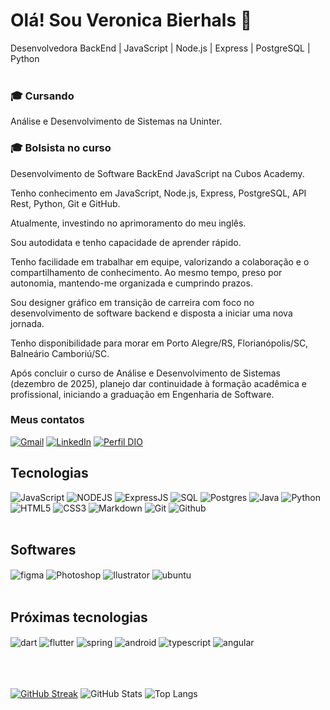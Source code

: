 # Olá! Sou Veronica Bierhals 👋
Desenvolvedora BackEnd | JavaScript | Node.js | Express | PostgreSQL | Python <br/><br/>

### 🎓 Cursando <br/>
Análise e Desenvolvimento de Sistemas na Uninter.<br/>
### 🎓 Bolsista no curso <br/>
Desenvolvimento de Software BackEnd JavaScript na Cubos Academy.<br/>

Tenho conhecimento em JavaScript, Node.js, Express, PostgreSQL, API Rest, Python, Git e GitHub.

Atualmente, investindo no aprimoramento do meu inglês.

Sou autodidata e tenho capacidade de aprender rápido.

Tenho facilidade em trabalhar em equipe, valorizando a colaboração e o compartilhamento de conhecimento. 
Ao mesmo tempo, preso por autonomia, mantendo-me organizada e cumprindo prazos.

Sou designer gráfico em transição de carreira com foco no desenvolvimento de software backend e disposta a iniciar uma nova jornada.

Tenho disponibilidade para morar em Porto Alegre/RS, Florianópolis/SC, Balneário Camboriú/SC.

Após concluir o curso de Análise e Desenvolvimento de Sistemas (dezembro de 2025), planejo dar continuidade à formação acadêmica e profissional, iniciando a graduação em Engenharia de Software.


### Meus contatos <br/>
[![Gmail](https://img.shields.io/badge/Gmail-000?style=for-the-badge&logo=gmail&logoColor=white)](mailto:veronicabierhals@gmail.com)
[![LinkedIn](https://img.shields.io/badge/LinkedIn-000?style=for-the-badge&logo=linkedin&logoColor=0E76A8)](https://www.linkedin.com/in/veronicabierhals/)
[![Perfil DIO](https://img.shields.io/badge/-Meu%20Perfil%20na%20DIO-000?style=for-the-badge)](https://www.dio.me/users/veronicabierhals1)

## Tecnologias
![JavaScript](https://img.shields.io/badge/JavaScript-000?style=for-the-badge&logo=javascript)
![NODEJS](https://img.shields.io/badge/Node.js-000?style=for-the-badge&logo=node.js&logoColor=white)
![ExpressJS](https://img.shields.io/badge/Express.js-000?style=for-the-badge)
![SQL](https://img.shields.io/badge/SQL-000?style=for-the-badge)
![Postgres](https://img.shields.io/badge/Postgres-000?style=for-the-badge)
![Java](https://img.shields.io/badge/Java-000?style=for-the-badge&logo=java)
![Python](https://img.shields.io/badge/Python-000?style=for-the-badge&logo=python)
![HTML5](https://img.shields.io/badge/HTML5-000?style=for-the-badge&logo=html5)
![CSS3](https://img.shields.io/badge/CSS3-000?style=for-the-badge&logo=css3&logoColor=264CE4)
![Markdown](https://img.shields.io/badge/Markdown-000?style=for-the-badge&logo=markdown)
![Git](https://img.shields.io/badge/Git-000?style=for-the-badge&logo=git&logoColor=white)
![Github](https://img.shields.io/badge/GitHub-000?style=for-the-badge)
<br/><br/>
## Softwares
<div style="display: inline_block">
 <img align="center" alt="figma" src="https://img.shields.io/badge/Figma-000?style=for-the-badge&logo=figma&logoColor=white"/>
 <img align="center" alt="Photoshop" src="https://img.shields.io/badge/Adobe%20Photoshop-000?style=for-the-badge&logo=Adobe%20Photoshop&logoColor=blue"/>
 <img align="center" alt="Ilustrator" src="https://img.shields.io/badge/Adobe%20Illustrator-000?style=for-the-badge&logo=adobe%20illustrator&logoColor=white)"/> 
 <img align="center" alt="ubuntu" src="https://img.shields.io/badge/Ubuntu-000?style=for-the-badge&logo=ubuntu&logoColor=white"/>
<br/><br/>
 
## Próximas tecnologias
<div style="display: inline_block">
<img align="center" alt="dart" src="https://img.shields.io/badge/Dart-000?style=for-the-badge&logo=dart&logoColor=white"/>
<img align="center" alt="flutter" src="https://img.shields.io/badge/Flutter-000?style=for-the-badge&logo=flutter&logoColor=white"/>
<img align="center" alt="spring" src="https://img.shields.io/badge/Spring-000?style=for-the-badge&logo=spring&logoColor=white"/>
<img align="center" alt="android" src="https://img.shields.io/badge/Android-000?style=for-the-badge&logo=android&logoColor=white"/>
<img align="center" alt="typescript" src="https://img.shields.io/badge/TypeScript-000?style=for-the-badge&logo=typescript&logoColor=white"/>
<img align="center" alt="angular" src="https://img.shields.io/badge/Angular-000?style=for-the-badge&logo=angular&logoColor=C3002F"/>

 </div><br/>

 <br/>
<br/>

[![GitHub Streak](https://streak-stats.demolab.com/?user=veronicabierhals&theme=violet-punch&background=000&border=30A3DC&dates=FFF)](https://git.io/streak-stats) 
![GitHub Stats](https://github-readme-stats.vercel.app/api?username=veronicabierhals&theme=radical&bg_color=000&border_color=30A3DC&show_icons=true&icon_color=242FDB&title_color=DB1C5E&text_color=ACC6DB) 
![Top Langs](https://github-readme-stats-git-masterrstaa-rickstaa.vercel.app/api/top-langs/?username=veronicabierhals&bg_color=000&border_color=30A3DC&title_color=DB1C5E&text_color=FFF)<br/>
<br/>
